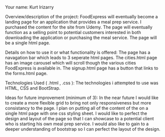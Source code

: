 Your name: Kurt Irizarry


Overview/description of the project: FoodExpress will eventually become a landing page for an application that provides a meal prep service. I purchased the content for the site from Udemy. The page will eventually function as a selling point to potential customers interested in both downloading the application or purchasing the meal service. The page will be a single html page.



Details on how to use it or what functionality is offered: The page has a navagation bar which leads to 3 seperate html pages. The cities.html page has an image carousel which will scroll though the various cities FoodExpress is available in. The signup.html page has a button that links to the forms.html page.



Technologies Used ( .html , .css ): The technologies i attempted to use was HTML, CSS and BootStrap.



Ideas for future improvement (minimum of 3): In the near future I would like to create a more flexible grid to bring not only responsiveness but more consistancy to the page. I plan on putting all of the content of the on a single html page with one css styling sheet. I would like to perfect the design and layout of the page so that I can showcase to a potential client who is starting his own meal prep service. I would also like to gain to a deeper understanding of bootstrap so I can perfect the layout of the design.